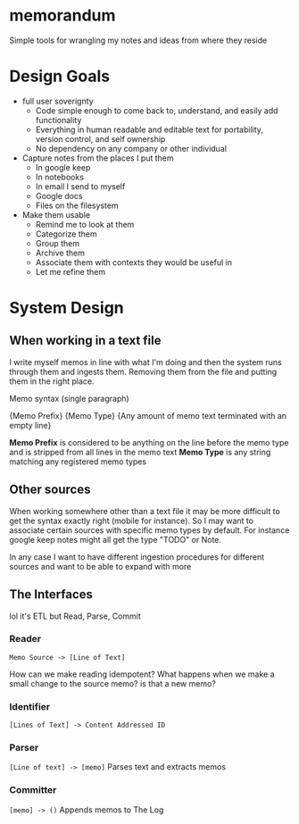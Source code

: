 # memorandum
Simple tools for wrangling my notes and ideas from where they reside

# Design Goals

* full user soverignty
  * Code simple enough to come back to, understand, and easily add functionality
  * Everything in human readable and editable text for portability, version control, and self ownership
  * No dependency on any company or other individual
* Capture notes from the places I put them
  * In google keep
  * In notebooks
  * In email I send to myself
  * Google docs
  * Files on the filesystem
* Make them usable
  * Remind me to look at them
  * Categorize them
  * Group them
  * Archive them
  * Associate them with contexts they would be useful in
  * Let me refine them
  
# System Design

## When working in a text file
I write myself memos in line with what I'm doing and then the system runs through them and ingests them. Removing them from the file and putting them in the right place.

Memo syntax (single paragraph)

{Memo Prefix} {Memo Type} {Any amount of memo text terminated with an empty line}

**Memo Prefix** is considered to be anything on the line before the memo type and is stripped from all lines in the memo text
**Memo Type** is any string matching any registered memo types

## Other sources
When working somewhere other than a text file it may be more difficult to get the syntax exactly right (mobile for instance).
So I may want to associate certain sources with specific memo types by default. For instance google keep notes might all get the type "TODO" or Note.

In any case I want to have different ingestion procedures for different sources and want to be able to expand with more

## The Interfaces

lol it's ETL but Read, Parse, Commit

### Reader
`Memo Source -> [Line of Text]`

How can we make reading idempotent? What happens when we make a small change to the source memo? is that a new memo?

### Identifier
`[Lines of Text] -> Content Addressed ID`

### Parser
`[Line of text] -> [memo]`
Parses text and extracts memos

### Committer
`[memo] -> ()`
Appends memos to The Log
